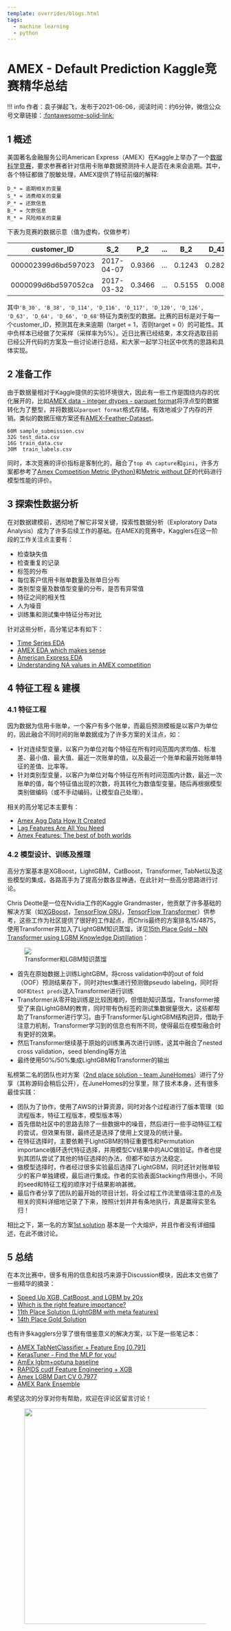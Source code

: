 ```yaml
---
template: overrides/blogs.html
tags:
  - machine learning
  - python
---
```


# AMEX - Default Prediction Kaggle竞赛精华总结

!!! info
    作者：袁子弹起飞，发布于2021-06-06，阅读时间：约6分钟，微信公众号文章链接：[:fontawesome-solid-link:]()


## 1 概述

美国著名金融服务公司American Express（AMEX）在Kaggle上举办了一个[数据科学竞赛](https://www.kaggle.com/competitions/amex-default-prediction)，要求参赛者针对信用卡账单数据预测持卡人是否在未来会逾期。其中，各个特征都做了脱敏处理，AMEX提供了特征前缀的解释:

```
D_* = 逾期相关的变量
S_* = 消费相关的变量
P_* = 还款信息
B_* = 欠款信息
R_* = 风险相关的变量
```

下表为竞赛的数据示意（值为虚构，仅做参考）

| customer_ID | S_2 | P_2 | ... | B_2 | D_41 | target |
|---|---|---|---|---|---|---|
| 000002399d6bd597023 | 2017-04-07 | 0.9366 | ... | 0.1243 | 0.2824 | 1 |
| 0000099d6bd597052ca | 2017-03-32 | 0.3466 | ... | 0.5155 | 0.0087 | 0 |


其中`'B_30', 'B_38', 'D_114', 'D_116', 'D_117', 'D_120', 'D_126', 'D_63', 'D_64', 'D_66', 'D_68'`特征为类别型的数据。比赛的目标是对于每一个customer_ID，预测其在未来逾期（target = 1，否则target = 0）的可能性。其中负样本已经做了欠采样（采样率为5%）。近日比赛已经结束，本文将选取目前已经公开代码的方案及一些讨论进行总结，和大家一起学习社区中优秀的思路和具体实现。

## 2 准备工作

由于数据量相对于Kaggle提供的实验环境很大，因此有一些工作是围绕内存的优化展开的，比如[AMEX data - integer dtypes - parquet format](https://www.kaggle.com/datasets/raddar/amex-data-integer-dtypes-parquet-format 'AMEX data - integer dtypes - parquet format')将浮点型的数据转化为了整型，并将数据以`parquet format`格式存储，有效地减少了内存的开销。类似的数据压缩方案还有[AMEX-Feather-Dataset](https://www.kaggle.com/datasets/munumbutt/amexfeather, 'AMEX-Feather-Dataset')。

```
60M sample_submission.csv
32G test_data.csv
16G train_data.csv
30M  train_labels.csv
```

同时，本次竞赛的评价指标是客制化的，融合了`top 4% capture`和`gini`，许多方案都参考了[Amex Competition Metric (Python)](https://www.kaggle.com/code/inversion/amex-competition-metric-python, 'Amex Competition Metric (Python)')和[Metric without DF](https://www.kaggle.com/competitions/amex-default-prediction/discussion/327534 'Metric without DF')的代码进行模型性能的评价。

## 3 探索性数据分析

在对数据建模前，透彻地了解它非常关键，探索性数据分析（Exploratory Data Analysis）成为了许多后续工作的基础。在AMEX的竞赛中，Kagglers在这一阶段的工作关注点主要有：

- 检查缺失值
- 检查重复的记录
- 标签的分布
- 每位客户信用卡账单数量及账单日分布
- 类别型变量及数值型变量的分布，是否有异常值
- 特征之间的相关性
- 人为噪音
- 训练集和测试集中特征分布对比

针对这些分析，高分笔记本有如下：

- [Time Series EDA](https://www.kaggle.com/code/cdeotte/time-series-eda#Load-Train-Data, 'Time Series EDA')
- [AMEX EDA which makes sense](https://www.kaggle.com/code/ambrosm/amex-eda-which-makes-sense, 'AMEX EDA which makes sense')
- [American Express EDA](https://www.kaggle.com/code/datark1/american-express-eda, 'American Express EDA')
- [Understanding NA values in AMEX competition](https://www.kaggle.com/code/raddar/understanding-na-values-in-amex-competition, 'Understanding NA values in AMEX competition')

## 4 特征工程 & 建模

### 4.1 特征工程

因为数据为信用卡账单，一个客户有多个账单，而最后预测模板是以客户为单位的，因此融合不同时间的账单数据成为了许多方案的关注点，如：

- 针对连续型变量，以客户为单位对每个特征在所有时间范围内求均值、标准差、最小值、最大值、最近一次账单的值，以及最近一个账单和最开始账单特征的差值、比率等。
- 针对类别型变量，以客户为单位对每个特征在所有时间范围内计数，最近一次账单的值，每个特征值出现的次数，将其转化为数值型变量。随后再根据模型类别做编码（或不手动编码，让模型自己处理）。

相关的高分笔记本主要有：

- [Amex Agg Data How It Created](https://www.kaggle.com/code/huseyincot/amex-agg-data-how-it-created/notebook, 'Amex Agg Data How It Created')
- [Lag Features Are All You Need](https://www.kaggle.com/code/thedevastator/lag-features-are-all-you-need, 'Lag Features Are All You Need')
- [Amex Features: The best of both worlds](https://www.kaggle.com/code/thedevastator/amex-features-the-best-of-both-worlds, 'Amex Features: The best of both worlds')

### 4.2 模型设计、训练及推理

高分方案基本是XGBoost，LightGBM，CatBoost，Transformer, TabNet以及这些模型的集成，各路高手为了提高分数各显神通，在此针对一些高分思路进行讨论。

Chris Deotte是一位在Nvidia工作的Kaggle Grandmaster，他贡献了许多基础的解决方案（如[XGBoost](https://www.kaggle.com/code/cdeotte/xgboost-starter-0-793, 'XGBoost Starter')，[TensorFlow GRU](https://www.kaggle.com/code/cdeotte/tensorflow-gru-starter-0-790, 'TensorFlow GRU Starter')，[TensorFlow Transformer](https://www.kaggle.com/code/cdeotte/tensorflow-transformer-0-790, 'TensorFlow Transformer Starter')）供参考，这些工作为社区提供了很好的工作起点，而Chris最终的方案排名15/4875，使用Transformer并加入了LightGBM知识蒸馏，详见[15th Place Gold – NN Transformer using LGBM Knowledge Distillation](https://www.kaggle.com/competitions/amex-default-prediction/discussion/347641, '15th Place Gold – NN Transformer using LGBM Knowledge Distillation')：

<figure>
  <img src="https://cdn.jsdelivr.net/gh/BulletTech2021/Pics/img/1_V/chris_lgbm_nn_ensamble.png"  />
  <figcaption>Transformer和LGBM知识蒸馏</figcaption>
</figure>

- 首先在原始数据上训练LightGBM，将cross validation中的out of fold（OOF）预测结果存下，同时对test集进行预测做pseudo labeling，同时将`OOF和test preds`送入Transformer进行训练
- Transformer从零开始训练是比较困难的，但借助知识蒸馏，Transformer接受了来自LightGBM的教育，同时带有伪标签的测试集数据量很大，这些都帮助了Transformer进行学习。由于Transformer与LightGBM结构迥异，借助于注意力机制，Transformer学习到的信息也有所不同，使得最后在模型融合时有更好的效果。
- 然后Transformer继续基于原始的训练集再次进行训练，这其中融合了nested cross validation，seed blending等方法
- 最终使用50%/50%集成LightGBM和Transformer的输出

私榜第二名的团队也对方案（[2nd place solution - team JuneHomes](https://www.kaggle.com/competitions/amex-default-prediction/discussion/347637, '2nd place solution - team JuneHomes')）进行了分享（其称源码会稍后公开），在JuneHomes的分享里，除了技术本身，还有很多最佳实践：

- 团队为了协作，使用了AWS的计算资源，同时对各个过程进行了版本管理（如流程版本，特征工程版本，模型版本等）
- 首先借助社区中的思路去除了一些数据中的噪音，然后进行一些手动特征工程的尝试，但效果有限，最终还是选择了使用上文提及的统计量。
- 在特征选择时，主要依赖于LightGBM的特征重要性和Permutation importance循环迭代特征选择，并用模型CV结果中的AUC做验证。作者也提到其团队尝试了其他的特征选择的办法，但都不如该方法稳定。
- 做模型选择时，作者经过很多实验最后选择了LightGBM，同时还针对账单较少的客户单独建模，最后进行集成。作者的实验表面Stacking作用很小，不同的seed和特征工程的顺序对于结果影响甚微。
- 最后作者分享了团队的最开始的项目计划，将全过程工作流里值得注意的点及相关的资料详细地记录了下来，按照计划井井有条地执行，真是赢得实至名归！

相比之下，第一名的方案[1st solution](https://www.kaggle.com/competitions/amex-default-prediction/discussion/348111, 'AMEX 1st solution') 基本是一个大熔炉，并且作者没有详细描述，在此不做讨论。

## 5 总结

在本次比赛中，很多有用的信息和技巧来源于Discussion模块，因此本文也做了一些精华的摘录：

- [Speed Up XGB, CatBoost, and LGBM by 20x](https://www.kaggle.com/competitions/amex-default-prediction/discussion/328606, 'Speed Up XGB, CatBoost, and LGBM by 20x')
- [Which is the right feature importance?](https://www.kaggle.com/competitions/amex-default-prediction/discussion/331131, 'Which is the right feature importance?')
- [11th Place Solution (LightGBM with meta features)](https://www.kaggle.com/competitions/amex-default-prediction/discussion/347786, '11th Place Solution (LightGBM with meta features)')
- [14th Place Gold Solution](https://www.kaggle.com/competitions/amex-default-prediction/discussion/348014, '14th Place Gold Solution')

也有许多kagglers分享了很有借鉴意义的解决方案，以下是一些笔记本：

- [AMEX TabNetClassifier + Feature Eng [0.791]](https://www.kaggle.com/code/medali1992/amex-tabnetclassifier-feature-eng-0-791, 'AMEX TabNetClassifier + Feature Eng [0.791]')
- [KerasTuner - Find the MLP for you!](https://www.kaggle.com/code/illidan7/kerastuner-find-the-mlp-for-you 'KerasTuner - Find the MLP for you!')
- [AmEx lgbm+optuna baseline](https://www.kaggle.com/code/anuragiitr1823/amex-lgbm-optuna-baseline/notebook, 'AmEx lgbm+optuna baseline')
- [RAPIDS cudf Feature Engineering + XGB](https://www.kaggle.com/code/jiweiliu/rapids-cudf-feature-engineering-xgb, 'RAPIDS cudf Feature Engineering + XGB')
- [Amex LGBM Dart CV 0.7977](https://www.kaggle.com/code/ragnar123/amex-lgbm-dart-cv-0-7977, 'Amex LGBM Dart CV 0.7977')
- [AMEX Rank Ensemble](https://www.kaggle.com/code/finlay/amex-rank-ensemble, 'AMEX Rank Ensemble')


希望这次的分享对你有帮助，欢迎在评论区留言讨论！


<figure>
  <img src="https://cdn.jsdelivr.net/gh/BulletTech2021/Pics/2021-6-14/1623639526512-1080P%20(Full%20HD)%20-%20Tail%20Pic.png" width="500" />
</figure>
